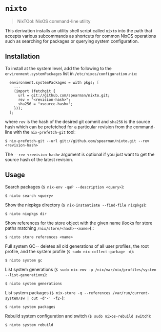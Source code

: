 # `nixto`

> NixTOol: NixOS command-line utility

This derivation installs an utility shell script called `nixto` into the path
that accepts various subcommands as shortcuts for common NixOS operations such
as searching for packages or querying system configuration.


## Installation

To install at the system level, add the following to the
`environment.systemPackages` list in `/etc/nixos/configuration.nix`:

```
  environment.systemPackages = with pkgs; [
    ...
    (import (fetchgit {
      url = git://github.com/spearman/nixto.git;
      rev = "<revision-hash>";
      sha256 = "<source-hash>";
    }));
  ];
```

where `rev` is the hash of the desired git commit and `sha256` is the source
hash which can be prefetched for a particular revision from the command-line
with the `nix-prefetch-git` tool:

```
$ nix-prefetch-git --url git://github.com/spearman/nixto.git --rev <revision-hash>
```

The `--rev <revision-hash>` argument is optional if you just want to get the
source hash of the latest revision.


## Usage

Search packages (`$ nix-env -qaP --description <query>`):

    $ nixto search <query>

Show the nixpkgs directory (`$ nix-instantiate --find-file nixpkgs`):

    $ nixto nixpkgs dir

Show references for the store object with the given name (looks for store paths
matching `/nix/store/<hash>-<name>`)::

    $ nixto store references <name>

Full system GC-- deletes all old generations of all user profiles, the root
profile, and the system profile (`$ sudo nix-collect-garbage -d`):

    $ nixto system gc

List system generations (`$ sudo nix-env -p /nix/var/nix/profiles/system
--list-generations`):

    $ nixto system generations

List system packages (`$ nix-store -q --references /var/run/current-system/sw |
cut -d'-' -f2-`):

    $ nixto system packages

Rebuild system configuration and switch (`$ sudo nixos-rebuild switch`):

    $ nixto system rebuild

